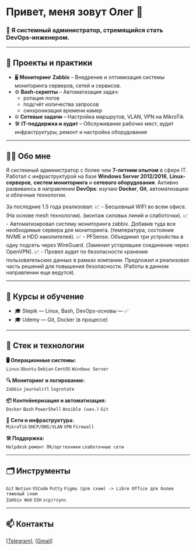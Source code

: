 # Привет, меня зовут Олег 👋  
### 💼 Я системный администратор, стремящийся стать DevOps-инженером.

---

## 🚀 Проекты и практики

- 🖥 **Мониторинг Zabbix** – Внедрение и оптимизация системы мониторинга серверов, сетей и сервисов.
- ⚙️ **Bash-скрипты** – Автоматизация задач:  
  - ротация логов  
  - подсчёт количества запросов  
  - синхронизация времени камер  
- 🌐 **Сетевые задачи** – Настройка маршрутов, VLAN, VPN на MikroTik
- 🛠 **IT-поддержка и аудит** – Обслуживание рабочих мест, аудит инфраструктуры, ремонт и настройка оборудования

---

## 👨‍💻 Обо мне

Я системный администратор с более чем **7-летним опытом** в сфере IT. Работал с инфраструктурой на базе **Windows Server 2012/2016**, **Linux-серверов**, **систем мониторинга** и **сетевого оборудования**. Активно развиваюсь в направлении **DevOps**: изучаю **Docker**, **Git**, автоматизацию и облачные технологии.

За последние 1.5 года реализовал:
📈 - Бесшовный WIFI во всем офисе. (На основе mesh технологии). (монтаж силовых линий и слаботочки).
📈 - Автоматизировал систему мониторинга zabbix. Добавив туда все необходимые сервера для мониторинга. (температура, состояние NVME и HDD накопителей).
📈 - PFSense. Объединил три устройства в одну подсеть через WireGuard. (Заменил устаревшее соединение через OpenVPN). 
📈 - Провел аудит по безопасности хранения пользовательских данных в рамках компании. Предложил и реализовал часть решений для повышения безопасности. (Работы в данном направлении еще ведутся).

---

## 🌱 Курсы и обучение

- 🎓 Stepik — Linux, Bash, DevOps-основы — ✅  
- 🎓 Udemy — Git, Docker (в процессе)

---

## 🧰 Стек и технологии

**🖥 Операционные системы:**  
`Linux` `Ubuntu` `Debian` `CentOS` `Windows Server`

**🔍 Мониторинг и логирование:**  
`Zabbix` `journalctl` `logrotate`

**📦 Контейнеризация и автоматизация:**  
`Docker` `Bash` `PowerShell` `Ansible (нач.)` `Git`

**🔧 Сети и инфраструктура:**  
`MikroTik` `DHCP/DNS/VLAN` `VPN` `Firewall`

**🛠 Поддержка:**  
`Helpdesk` `ремонт ПК/оргтехники` `слаботочные сети`

---

## 🗂 Инструменты

`Git` `Notion` `VSCode` `Putty` `Figma (для схем) -> Libre Office для более тяжелый схем`  
`Zabbix Web` `SSH` `scp/rsync`

---

## 📫 Контакты

[[Telegram](https://t.me/cloudhermit)], [[Gmail](imaginationenclave@gmail.com)]
